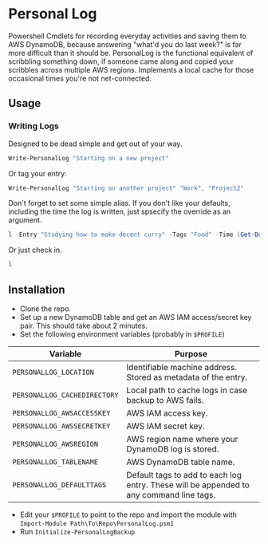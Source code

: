 # Personal Log

Powershell Cmdlets for recording everyday activities and saving them to AWS DynamoDB, because answering "what'd you do last week?" is far more difficult than it should be. PersonalLog is the functional equivalent of scribbling something down, if someone came along and copied your scribbles across multiple AWS regions. Implements a local cache for those occasional times you're not net-connected.

## Usage

### Writing Logs

Designed to be dead simple and get out of your way.

```PowerShell
Write-PersonalLog "Starting on a new project"
```

Or tag your entry:

```PowerShell
Write-PersonalLog "Starting on another project" "Work", "Project2"
```

Don't forget to set some simple alias. If you don't like your defaults, including the time the log is written, just spsecify the override as an argument.

```PowerShell
l -Entry "Studying how to make decent curry" -Tags "Food" -Time (Get-Date).AddDays(-1) -Location "Redacted"
```

Or just check in.

```PowerShell
l
```

## Installation

- Clone the repo.
- Set up a new DynamoDB table and get an AWS IAM access/secret key pair. This should take about 2 minutes.
- Set the following environment variables (probably in `$PROFILE`)

| Variable | Purpose |
| -------- | ------- |
| `PERSONALLOG_LOCATION` | Identifiable machine address. Stored as metadata of the entry. |
| `PERSONALLOG_CACHEDIRECTORY` | Local path to cache logs in case backup to AWS fails. |
| `PERSONALLOG_AWSACCESSKEY` | AWS IAM access key. |
| `PERSONALLOG_AWSSECRETKEY` | AWS IAM secret key. |
| `PERSONALLOG_AWSREGION` | AWS region name where your DynamoDB log is stored. |
| `PERSONALLOG_TABLENAME` | AWS DynamoDB table name. |
| `PERSONALLOG_DEFAULTTAGS` | Default tags to add to each log entry. These will be appended to any command line tags. |

- Edit your `$PROFILE` to point to the repo and import the module with `Import-Module Path\To\Repo\PersonalLog.psm1`
- Run `Initialize-PersonalLogBackup`
